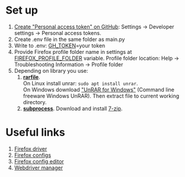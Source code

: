 # Set up
1. [Create "Personal access token" on GitHub](https://docs.github.com/en/enterprise-server@3.4/authentication/keeping-your-account-and-data-secure/creating-a-personal-access-token):
Settings -> Developer settings -> Personal access tokens.
2. Create .env file in the same folder as main.py
3. Write to .env: [GH_TOKEN](https://github.com/SergeyPirogov/webdriver_manager#configuration)=your token
4. Provide Firefox profile folder name in settings at [FIREFOX_PROFILE_FOLDER](settings.py) variable.
Profile folder location: Help -> Troubleshooting Information -> Profile folder
5. Depending on library you use:
    1. [**rarfile**](https://pypi.org/project/rarfile/).\
    On Linux install unrar: `sudo apt install unrar`.\
    On Windows download ["UnRAR for Windows"](https://www.rarlab.com/rar_add.htm) (Command line freeware Windows UnRAR). Then extract file to current working directory.
    2. [**subprocess**](https://docs.python.org/3/library/subprocess.html). Download and install [7-zip](https://www.7-zip.org/).

# Useful links
1. [Firefox driver](https://github.com/mozilla/geckodriver/releases)
2. [Firefox configs](http://kb.mozillazine.org/About:config_entries)
3. [Firefox config editor](https://support.mozilla.org/en-US/kb/about-config-editor-firefox)
4. [Webdriver manager](https://github.com/SergeyPirogov/webdriver_manager)
